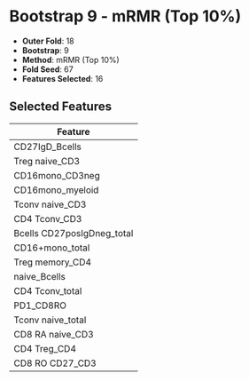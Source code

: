 # Bootstrap 9 - mRMR (Top 10%)

- **Outer Fold**: 18
- **Bootstrap**: 9
- **Method**: mRMR (Top 10%)
- **Fold Seed**: 67
- **Features Selected**: 16

## Selected Features

| Feature |
|---------|
| CD27IgD_Bcells |
| Treg naive_CD3 |
| CD16mono_CD3neg |
| CD16mono_myeloid |
| Tconv naive_CD3 |
| CD4 Tconv_CD3 |
| Bcells CD27posIgDneg_total |
| CD16+mono_total |
| Treg memory_CD4 |
| naive_Bcells |
| CD4 Tconv_total |
| PD1_CD8RO |
| Tconv naive_total |
| CD8 RA naive_CD3 |
| CD4 Treg_CD4 |
| CD8 RO CD27_CD3 |

